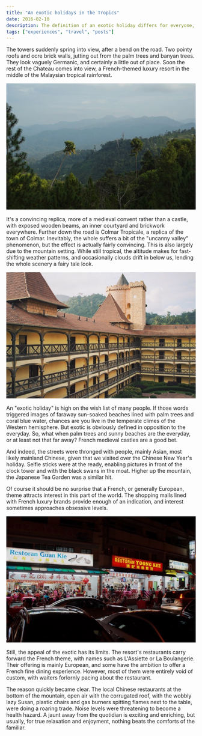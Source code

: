 ```yaml
---
title: "An exotic holidays in the Tropics"
date: 2016-02-10
description: The definition of an exotic holiday differs for everyone, but in the end familiar comforts tend to win out anyway.
tags: ["experiences", "travel", "posts"]
---
```


The towers suddenly spring into view, after a bend on the road. Two pointy roofs and ocre brick walls, jutting out from the palm trees and banyan trees. They look vaguely Germanic, and certainly a little out of place. Soon the rest of the Chateau comes into view, a French-themed luxury resort in the middle of the Malaysian tropical rainforest.

<img src="ColmarTropicale_2.jpg" alt="Layers of rainforest.">

It's a convincing replica, more of a medieval convent rather than a castle, with exposed wooden beams, an inner courtyard and brickwork everywhere. Further down the road is Colmar Tropicale, a replica of the town of Colmar. Inevitably, the whole suffers a bit of the "uncanny valley" phenomenon, but the effect is actually fairly convincing. This is also largely due to the mountain setting. While still tropical, the altitude makes for fast-shifting weather patterns, and occasionally clouds drift in below us, lending the whole scenery a fairy tale look.

<img src="ColmarTropicale_1.jpg" alt="Skyscraper Colmar." >

An "exotic holiday" is high on the wish list of many people. If those words triggered images of faraway sun-soaked beaches lined with palm trees and coral blue water, chances are you live in the temperate climes of the Western hemisphere. But exotic is obviously defined in opposition to the everyday. So, what when palm trees and sunny beaches are the everyday, or at least not that far away? French medieval castles are a good bet.

And indeed, the streets were thronged with people, mainly Asian, most likely mainland Chinese, given that we visited over the Chinese New Year's holiday. Selfie sticks were at the ready, enabling pictures in front of the clock tower and with the black swans in the moat. Higher up the mountain, the Japanese Tea Garden was a similar hit.

Of course it should be no surprise that a French, or generally European, theme attracts interest in this part of the world. The shopping malls lined with French luxury brands provide enough of an indication, and interest sometimes approaches obsessive levels.

<img src="ColmarTropicale_3.jpg" alt="Familiar comforts." >

Still, the appeal of the exotic has its limits. The resort's restaurants carry forward the French theme, with names such as L'Assiette or La Boulangerie. Their offering is mainly European, and some have the ambition to offer a French fine dining experience. However, most of them were entirely void of custom, with waiters forlornly pacing about the restaurant.

The reason quickly became clear. The local Chinese restaurants at the bottom of the mountain, open air with the corrugated roof, with the wobbly lazy Susan, plastic chairs and gas burners spitting flames next to the table, were doing a roaring trade. Noise levels were threatening to become a health hazard. A jaunt away from the quotidian is exciting and enriching, but usually, for true relaxation and enjoyment, nothing beats the comforts of the familiar.
